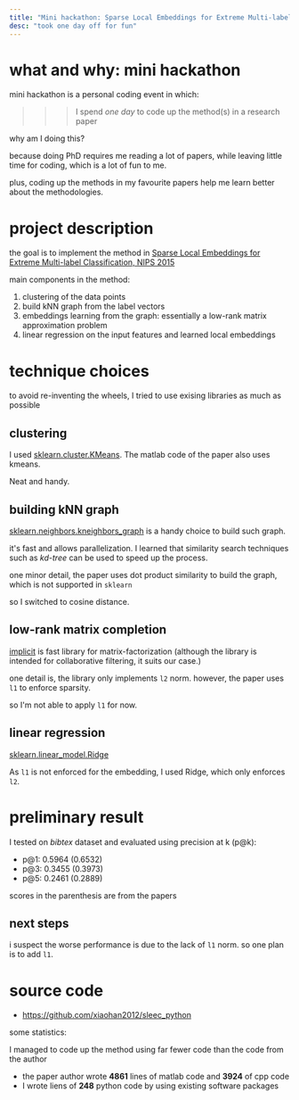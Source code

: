 ```yaml
---
title: "Mini hackathon: Sparse Local Embeddings for Extreme Multi-label Classification"
desc: "took one day off for fun"
---
```



# what and why: mini hackathon

mini hackathon is a personal coding event in which:

>>> I spend *one day* to code up the method(s) in a research paper

why am I doing this?

because doing PhD requires me reading a lot of papers, while leaving little time for coding, which is a lot of fun to me.

plus, coding up the methods in my favourite papers help me learn better about the methodologies.

# project description

the goal is to implement the method in [Sparse Local Embeddings for Extreme Multi-label Classification, NIPS 2015](https://papers.nips.cc/paper/5969-sparse-local-embeddings-for-extreme-multi-label-classification)

main components in the method:

1. clustering of the data points
2. build kNN graph from the label vectors
3. embeddings learning from the graph: essentially a low-rank matrix approximation problem
4. linear regression on the input features and learned local embeddings

# technique choices

to avoid re-inventing the wheels, I tried to use exising libraries as much as possible

## clustering

I used [sklearn.cluster.KMeans](http://scikit-learn.org/stable/modules/generated/sklearn.cluster.KMeans.html). The matlab code of the paper also uses kmeans. 

Neat and handy. 

## building kNN graph

[sklearn.neighbors.kneighbors_graph](http://scikit-learn.org/stable/modules/generated/sklearn.neighbors.kneighbors_graph.html) is a handy choice to build such graph.

it's fast and allows parallelization. I learned that similarity search techniques such as *kd-tree* can be used to speed up the process.

one minor detail, the paper uses dot product similarity to build the graph, which is not supported in `sklearn`

so I switched to cosine distance.

## low-rank matrix completion

[implicit](https://github.com/benfred/implicit) is fast library for matrix-factorization (although the library is intended for collaborative filtering, it suits our case.) 

one detail is, the library only implements `l2` norm. however, the paper uses `l1` to enforce sparsity.

so I'm not able to apply `l1` for now.

## linear regression

[sklearn.linear_model.Ridge](http://scikit-learn.org/stable/modules/generated/sklearn.linear_model.Ridge.html)

As `l1` is not enforced for the embedding, I used Ridge, which only enforces `l2`.

# preliminary result

I tested on *bibtex* dataset and evaluated using precision at k (p@k):

- p@1: 0.5964 (0.6532)
- p@3: 0.3455 (0.3973)
- p@5: 0.2461 (0.2889)

scores in the parenthesis are from the papers

## next steps

i suspect the worse performance is due to the lack of `l1` norm. so one plan is to add `l1`.

# source code

- https://github.com/xiaohan2012/sleec_python

some statistics:

I managed to code up the method using far fewer code than the code from the author

- the paper author wrote **4861** lines of matlab code and **3924** of cpp code
- I wrote liens of **248** python code by using existing software packages

